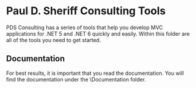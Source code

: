 # Paul D. Sheriff Consulting Tools
 PDS Consulting has a series of tools that help you develop MVC applications for .NET 5 and .NET 6 quickly and easily. Within this folder are all of the tools you need to get started.

## Documentation
For best results, it is important that you read the documentation.
You will find the documentation under the \Documentation folder.
